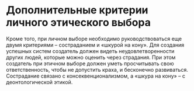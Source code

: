 # Дополнительные критерии личного этического выбора

Кроме того, при личном выборе необходимо руководствоваться еще двумя критериями – состраданием и «шкурой на кону». Для создания успешных систем создатель должен видеть неудовлетворенности других людей, которые можно оценить через страдания. При этом создатель при этичном выборе должен уметь просчитывать свою ответственность, чтобы не допустить краха, и бесконечно развиваться. Сострадание связано с консеквенционализмом, а «шкура на кону» – с деонтологической этикой.
